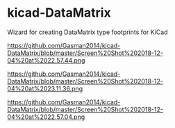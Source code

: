 # kicad-DataMatrix
Wizard for creating DataMatrix type footprints for KiCad

https://github.com/Gasman2014/kicad-DataMatrix/blob/master/Screen%20Shot%202018-12-04%20at%2022.57.44.png

https://github.com/Gasman2014/kicad-DataMatrix/blob/master/Screen%20Shot%202018-12-04%20at%2023.11.36.png

https://github.com/Gasman2014/kicad-DataMatrix/blob/master/Screen%20Shot%202018-12-04%20at%2022.57.04.png
